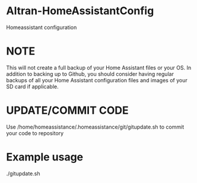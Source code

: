 # Altran-HomeAssistantConfig
Homeassistant configuration
# NOTE
This will not create a full backup of your Home Assistant files or your OS. In addition to backing up to Github, you should consider having regular backups of all your Home Assistant configuration files and images of your SD card if applicable.

# UPDATE/COMMIT CODE
Use /home/homeassistance/.homeassistance/git/gitupdate.sh to commit your code to repository
# Example usage
./gitupdate.sh


